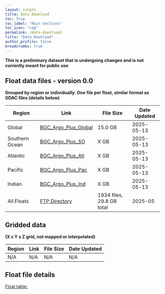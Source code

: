 ```yaml
---
layout: single
title: Data Download
toc: True
toc_label: "Main Sections"
toc_icon: "cog"
permalink: /data-download/
title: "Data Download"
author_profile: false
breadcrumbs: true
---
```


**This is a preliminary dataset that is undergoing changes and is not currently meant for public use**

## Float data files - version 0.0
**Grouped by region or individually. One file per float, similar format as GDAC files (details below)**

Region | Link | File Size | Date Updated
--- | --- | --- | --- 
Global | [BGC_Argo_Plus_Global](https://ftp.soest.hawaii.edu/bgc_argo_plus/BGC_Argo_Plus_Global_v0_2025_09.tar.gz) | 15.0 GB | 2025-05-13
Southern Ocean | [BGC_Argo_Plus_SO](https://ftp.soest.hawaii.edu/bgc_argo_plus/Basins/BGC_Argo_Plus_SO.tgz) | X GB | 2025-05-13
Atlantic | [BGC_Argo_Plus_Atl](https://ftp.soest.hawaii.edu/bgc_argo_plus/Basins/BGC_Argo_Plus_Atl.tgz) | X GB | 2025-05-13
Pacific | [BGC_Argo_Plus_Pac](https://ftp.soest.hawaii.edu/bgc_argo_plus/Basins/BGC_Argo_Plus_Pac.tgz) | X GB | 2025-05-13
Indian | [BGC_Argo_Plus_Ind](https://ftp.soest.hawaii.edu/bgc_argo_plus/Basins/BGC_Argo_Plus_Ind.tgz) | X GB | 2025-05-13
All Floats | [FTP Directory](https://ftp.soest.hawaii.edu/bgc_argo_plus/Individual_Floats) | 1934 files, 29.8 GB total | 2025-05

## Gridded data 
**(X x Y x Z grid, not mapped or interpolated)**

Region | Link | File Size | Date Updated
--- | --- | --- | --- 
N/A | N/A | N/A | N/A

## Float file details
[Float table:](https://www.bgc-argo-plus.info/float_meta_table/)
<!-- [Test float page:](https://www.bgc-argo-plus.info/float_pages/1901214/) -->

